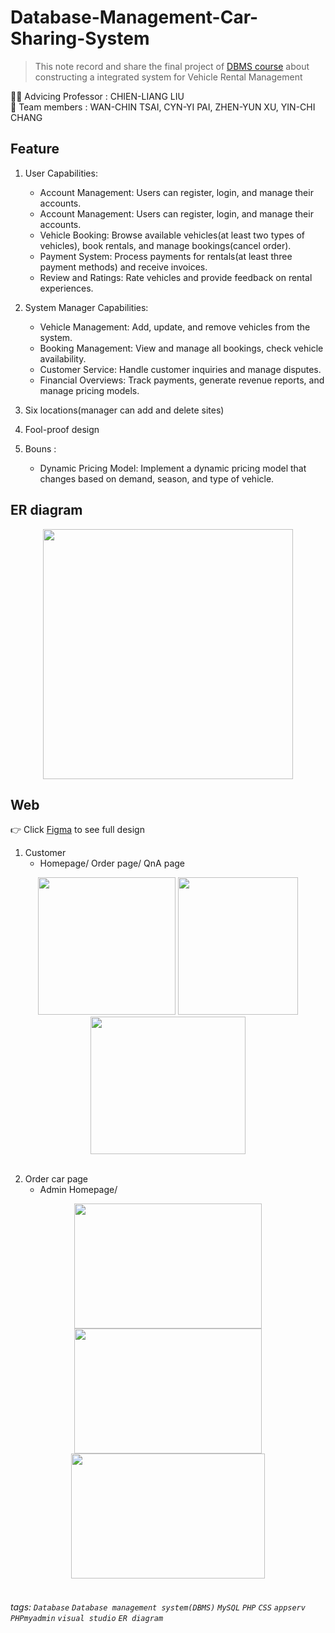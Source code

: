 # Database-Management-Car-Sharing-System

> This note record and share the final project of [DBMS course](https://timetable.nycu.edu.tw/?r=main/crsoutline&Acy=112&Sem=2&CrsNo=517501&lang=zh-tw) about constructing a integrated system for Vehicle Rental Management

👨‍🏫 Advicing Professor : CHIEN-LIANG LIU <br>
👧 Team members : WAN-CHIN TSAI, CYN-YI PAI, ZHEN-YUN XU, YIN-CHI CHANG

## Feature
1. User Capabilities:
    -  Account Management: Users can register, login, and manage their accounts.  
    -  Account Management: Users can register, login, and manage their accounts.  
    - Vehicle Booking: Browse available vehicles(at least two types of vehicles), book rentals, and manage bookings(cancel order).
    - Payment System: Process payments for rentals(at least three payment methods) and receive invoices.
    - Review and Ratings: Rate vehicles and provide feedback on rental experiences.
      
2. System Manager Capabilities:
    - Vehicle Management: Add, update, and remove vehicles from the system.
    - Booking Management: View and manage all bookings, check vehicle availability.
    - Customer Service: Handle customer inquiries and manage disputes.
    - Financial Overviews: Track payments, generate revenue reports, and manage pricing models.
3. Six locations(manager can add and delete sites)
4. Fool-proof design
5. Bouns :
     - Dynamic Pricing Model: Implement a dynamic pricing model that changes based on demand, season, and type of vehicle.



## ER diagram 
<div align="center"><img src="https://imgur.com/eCBybwd.png" width="400" height="400"></div>

## Web
👉 Click [Figma](https://www.figma.com/proto/m1CDNRBHq86n3vmHeBlPmv/carSharing?node-id=0-1&t=EZrLlnQJwGSpKPAv-1) to see full design
1. Customer
    - Homepage/ Order page/ QnA page

<div align="center">
    <img src="https://imgur.com/L2q2zwm.png" width="220" height="220">
    <img src="https://imgur.com/DDu3LdP.png" width="192" height="220">
    <img src="https://imgur.com/ZjCybnx.png" width="248" height="220">
</div>
<br>

2. Order car page
    - Admin Homepage/ 

<div align="center">
    <img src="https://imgur.com/qMoJUTM.png" width="300" height="200">
    <img src="https://imgur.com/qEujLFA.png" width="300" height="200">
    <img src="https://imgur.com/xo1HVBq.png" width="310" height="200">
</div>
<br>





###### tags:  `Database` `Database management system(DBMS)` `MySQL` `PHP` `CSS` `appserv` `PHPmyadmin` `visual studio` `ER diagram`
